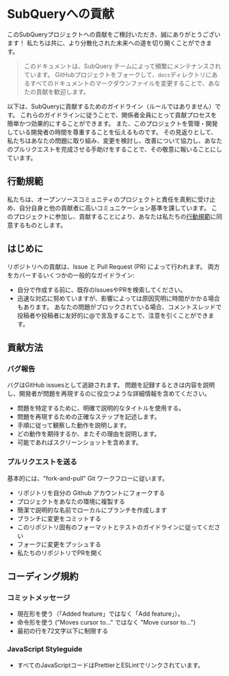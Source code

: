 # SubQueryへの貢献

このSubQueryプロジェクトへの貢献をご検討いただき、誠にありがとうございます！ 私たちは共に、より分散化された未来への道を切り開くことができます。

> このドキュメントは、SubQuery チームによって頻繁にメンテナンスされています。 GitHubプロジェクトをフォークして、`docs`ディレクトリにあるすべてのドキュメントのマークダウンファイルを変更することで、あなたの貢献を歓迎します。

以下は、SubQueryに貢献するためのガイドライン（ルールではありません）です。 これらのガイドラインに従うことで、関係者全員にとって貢献プロセスを簡単かつ効果的にすることができます。 また、このプロジェクトを管理・開発している開発者の時間を尊重することを伝えるものです。 その見返りとして、私たちはあなたの問題に取り組み、変更を検討し、改善について協力し、あなたのプルリクエストを完成させる手助けをすることで、その敬意に報いることにしています。

## 行動規範

私たちは、オープンソースコミュニティのプロジェクトと責任を真剣に受け止め、自分自身と他の貢献者に高いコミュニケーション基準を課しています。 このプロジェクトに参加し、貢献することにより、あなたは私たちの[行動規範](https://github.com/subquery/subql/blob/contributors-guide/CODE_OF_CONDUCT.md)に同意するものとします。

## はじめに

リポジトリへの貢献は、Issue と Pull Request (PR) によって行われます。 両方をカバーするいくつかの一般的なガイドライン:

* 自分で作成する前に、既存のIssuesやPRを検索してください。
* 迅速な対応に努めていますが、影響によっては原因究明に時間がかかる場合もあります。 あなたの問題がブロックされている場合、コメントスレッドで投稿者や投稿者に友好的に@で言及することで、注意を引くことができます。

## 貢献方法

### バグ報告

バグはGitHub issuesとして追跡されます。 問題を記録するときは内容を説明し、開発者が問題を再現するのに役立つような詳細情報を含めてください。

* 問題を特定するために、明確で説明的なタイトルを使用する。
* 問題を再現するための正確なステップを記述します。
* 手順に従って観察した動作を説明します。
* どの動作を期待するか、またその理由を説明します。
* 可能であればスクリーンショットを含めます。

### プルリクエストを送る

基本的には、"fork-and-pull" Git ワークフローに従います。

* リポジトリを自分の Github アカウントにフォークする
* プロジェクトをあなたの環境に複製する
* 簡潔で説明的な名前でローカルにブランチを作成します
* ブランチに変更をコミットする
* このリポジトリ固有のフォーマットとテストのガイドラインに従ってください
* フォークに変更をプッシュする
* 私たちのリポジトリでPRを開く

## コーディング規約

### コミットメッセージ

* 現在形を使う（「Added feature」ではなく「Add feature」）。
* 命令形を使う ("Moves cursor to..." ではなく "Move cursor to...")
* 最初の行を72文字以下に制限する

### JavaScript Styleguide

* すべてのJavaScriptコードはPrettierとESLintでリンクされています。
